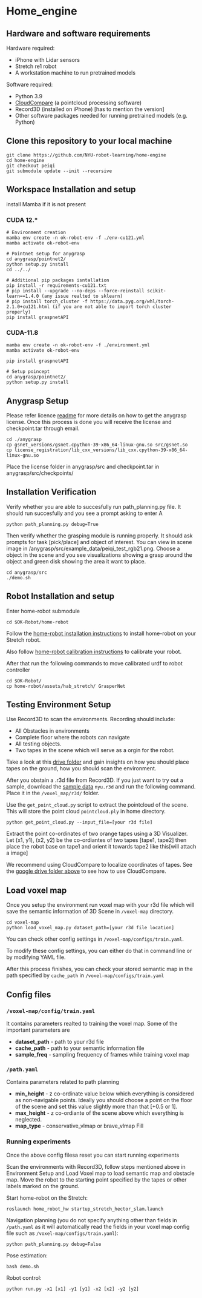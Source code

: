 # Home_engine
<!-- ## Previous encountered setup Issues [just to keep track will be removed afterwards] -->
<!-- - KeyError jointwrist pitch [Removed inn latest upgrades]
- grdiencoder "CUDA_HOME=/usr/local/cuda-11.7" []
- No such file or directory: 'clip-fields/Yaswanth_Bedroom_model_weights/implicit_scene_label_model_latest.pt [Have to be document properly]
- AssertionError: Torch not compiled with CUDA enabled [torch installation. Removed in latest build]
- assert len(conf_fnames) == tsz [Record 3d issue]
- No reachable points [Check min-height, ] -->

## Hardware and software requirements
Hardware required:
* iPhone with Lidar sensors
* Stretch re1 robot
* A workstation machine to run pretrained models 
  
Software required:
* Python 3.9
* [CloudCompare](https://www.danielgm.net/cc/release/) (a pointcloud processing software)
* Record3D (installed on iPhone) [has to mention the version]
* Other software packages needed for running pretrained models (e.g. Python)

## Clone this repository to your local machine
```
git clone https://github.com/NYU-robot-learning/home-engine
cd home-engine
git checkout peiqi
git submodule update --init --recursive
```

## Workspace Installation and setup
install Mamba if it is not present 

### CUDA 12.*
```
# Environment creation
mamba env create -n ok-robot-env -f ./env-cu121.yml
mamba activate ok-robot-env

# Pointnet setup for anygrasp
cd anygrasp/pointnet2/
python setup.py install
cd ../../

# Additional pip packages isntallation
pip install -r requirements-cu121.txt
# pip install --upgrade --no-deps --force-reinstall scikit-learn==1.4.0 (any issue realted to sklearn)
# pip install torch_cluster -f https://data.pyg.org/whl/torch-2.1.0+cu121.html (if you are not able to import torch cluster properly)
pip install graspnetAPI

```

### CUDA-11.8
```
mamba env create -n ok-robot-env -f ./environment.yml
mamba activate ok-robot-env

pip install graspnetAPI

# Setup poincept
cd anygrasp/pointnet2/
python setup.py install
```

## Anygrasp Setup
Please refer licence [readme](/anygrasp/license_registration/README.md) for more details on how to get the anygrasp license. Once this process is done you will receive the license and checkpoint.tar through email.

```
cd ./anygrasp
cp gsnet_versions/gsnet.cpython-39-x86_64-linux-gnu.so src/gsnet.so
cp license_registration/lib_cxx_versions/lib_cxx.cpython-39-x86_64-linux-gnu.so
```

Place the license folder in anygrasp/src and checkpoint.tar in anygrasp/src/checkpoints/

## Installation Verification
Verify whether you are able to succesfully run path_planning.py file. It should run succesfully and you see a prompt asking to enter A
```
python path_planning.py debug=True
```

Then verify whether the grasping module is running properly. It should ask prompts for task [pick/place] and object of interest. You can view in scene image in /anygrasp/src/example_data/peiqi_test_rgb21.png. Choose a object in the scene and you see visualizations showing a grasp around the object and green disk showing the area it want to place.
```
cd anygrasp/src
./demo.sh
```

## Robot Installation and setup
Enter home-robot submodule
```
cd $OK-Robot/home-robot
```

Follow the [home-robot installation instructions](https://github.com/leo20021210/home-robot/blob/main/docs/install_robot.md) to install home-robot on your Stretch robot.

Also follow [home-robot calibration instructions](https://github.com/leo20021210/home-robot/blob/main/docs/calibration.md) to calibrate your robot.

After that run the following commands to move calibrated urdf to robot controller
```
cd $OK-Robot/
cp home-robot/assets/hab_stretch/ GrasperNet
```

## Testing Environment Setup
Use Record3D to scan the environments. Recording should include: 
* All Obstacles in environments
* Complete floor where the robots can navigate
* All testing objects.
* Two tapes in the scene which will serve as a orgin for the robot.

Take a look at this [drive folder](https://drive.google.com/drive/folders/1qbY5OJDktrD27bDZpar9xECoh-gsP-Rw?usp=sharing) and gain insights on how you should place tapes on the ground, how you should scan the environment.

After you obstain a .r3d file from Record3D. If you just want to try out a sample, download the [sample data](https://osf.io/famgv) `nyu.r3d` and run the following command. Place it in the `/voxel_map/r3d/` folder. 


Use the `get_point_cloud.py` script to extract the pointcloud of the scene. This will store the point cloud `pointcloud.ply` in home directory. 
```
python get_point_cloud.py --input_file=[your r3d file]
```
Extract the point co-ordinates of two orange tapes using a 3D Visualizer. Let (x1, y1), (x2, y2) be the co-ordiantes of two tapes [tape1, tape2] then place the robot base on tape1 and orient it towards tape2 like this[will attach a image]

We recommend using CloudCompare to localize coordinates of tapes. See the [google drive folder above](https://drive.google.com/drive/folders/1qbY5OJDktrD27bDZpar9xECoh-gsP-Rw?usp=sharing) to see how to use CloudCompare.

## Load voxel map 
Once you setup the environment run voxel map with your r3d file which will save the semantic information of 3D Scene in `/voxel-map` directory.
```
cd voxel-map
python load_voxel_map.py dataset_path=[your r3d file location]
```
You can check other config settings in `/voxel-map/configs/train.yaml`.

To modify these config settings, you can either do that in command line or by modifying YAML file.

After this process finishes, you can check your stored semantic map in the path specified by `cache_path` in `/voxel-map/configs/train.yaml`

## Config files
### `/voxel-map/config/train.yaml`
It contains parameters realted to training the voxel map. Some of the important parameters are
* **dataset_path** - path to your r3d file
* **cache_path** - path to your semantic information file
* **sample_freq** - sampling frequency of frames while training voxel map
<!-- * **custom_labels** - Fill this [@peiqi] -->

### `/path.yaml`
Contains parameters related to path planning
* **min_height** - z co-ordinate value below which everything is considered as non-navigable points. Ideally you should choose a point on the floor of the scene and set this value slightly more than that [+0.5 or 1].
* **max_height** - z co-ordiante of the scene above which everything is neglected.
* **map_type** - conservative_vlmap or brave_vlmap Fill
<!-- * **localize_type** - 
* **resolution** - 
* **occ_avoid_radius** -  -->

### Running experiments
Once the above config filesa reset you can start running experiments

Scan the environments with Record3D, follow steps mentioned above in Environment Setup and Load Voxel map to load semantic map and obstacle map. Move the robot to the starting point specified by the tapes or other labels marked on the ground.

Start home-robot on the Stretch:
```
roslaunch home_robot_hw startup_stretch_hector_slam.launch
```

Navigation planning (you do not specify anything other than fields in `/path.yaml` as it will automatically read the fields in your voxel map config file such as `/voxel-map/configs/train.yaml`):
```
python path_planning.py debug=False
```

Pose estimation:
```
bash demo.sh
```

Robot control:
```
python run.py -x1 [x1] -y1 [y1] -x2 [x2] -y2 [y2]
```


